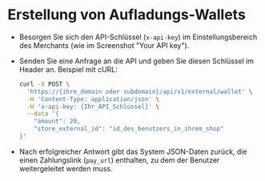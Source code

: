 # Erstellung von Aufladungs-Wallets

- Besorgen Sie sich den API-Schlüssel (`x-api-key`) im Einstellungsbereich des Merchants (wie im Screenshot "Your API key").

- Senden Sie eine Anfrage an die API und geben Sie diesen Schlüssel im Header an. Beispiel mit cURL:

  ```bash
  curl -X POST \
    'https://{ihre_domain oder subdomain}/api/v1/external/wallet' \
    -H 'Content-Type: application/json' \
    -H 'x-api-key: {Ihr_API_Schlüssel}' \
    --data '{
      "amount": 20,
      "store_external_id": "id_des_benutzers_in_ihrem_shop"
  }'
  ```

- Nach erfolgreicher Antwort gibt das System JSON-Daten zurück, die einen Zahlungslink (`pay_url`) enthalten, zu dem der Benutzer weitergeleitet werden muss.